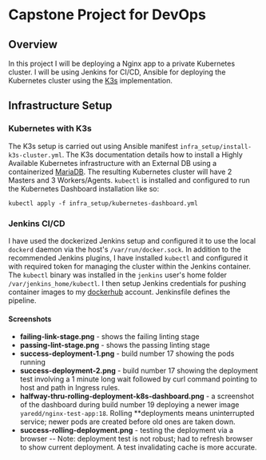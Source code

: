 # Capstone Project for DevOps

## Overview

In this project I will be deploying a Nginx app to a private Kubernetes cluster. I will be using Jenkins for CI/CD, Ansible for deploying the Kubernetes cluster using the [K3s](https://rancher.com/products) implementation.

## Infrastructure Setup

### Kubernetes with K3s

The K3s setup is carried out using Ansible manifest `infra_setup/install-k3s-cluster.yml`. The K3s documentation details how to install a Highly Available Kubernetes infrastructure with an External DB using a containerized [MariaDB](https://hub.docker.com/r/yobasystems/alpine-mariadb/). The resulting Kubernetes cluster will have 2 Masters and 3 Workers/Agents.
`kubectl` is installed and configured to run the Kubernetes Dashboard installation like so:

```
kubectl apply -f infra_setup/kubernetes-dashboard.yml
```

### Jenkins CI/CD

I have used the dockerized Jenkins setup and configured it to use the local `dockerd` daemon via the host's `/var/run/docker.sock`. In addition to the recommended Jenkins plugins, I have installed `kubectl` and configured it with required token for managing the cluster within the Jenkins container. The `kubectl` binary was installed in the `jenkins` user's home folder `/var/jenkins_home/kubectl`.
I then setup Jenkins credentials for pushing container images to my [dockerhub](https://hub.docker.com) account.
Jenkinsfile defines the pipeline.

#### Screenshots

- **failing-link-stage.png** - shows the failing linting stage
- **passing-lint-stage.png** - shows the passing linting stage
- **success-deployment-1.png** - build number 17 showing the pods running
- **success-deployment-2.png** - build number 17 showing the deployment test involving a 1 minute long wait followed by curl command pointing to host and path in Ingress rules.
- **halfway-thru-rolling-deployment-k8s-dashboard.png** - a screenshot of the dashboard during build number 19 deploying a newer image `yaredd/nginx-test-app:18`. Rolling \*\*deployments means uninterrupted service; newer pods are created before old ones are taken down.
- **success-rolling-deployment.png** - testing the deployment via a browser -- Note: deployment test is not robust; had to refresh browser to show current deployment. A test invalidating cache is more accurate.
